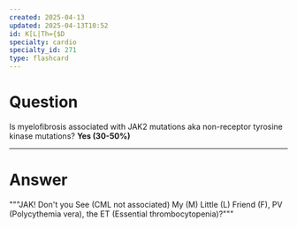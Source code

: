 ```yaml
---
created: 2025-04-13
updated: 2025-04-13T10:52
id: K[L|Th={$D
specialty: cardio
specialty_id: 271
type: flashcard
---
```


# Question
Is myelofibrosis associated with JAK2 mutations aka non-receptor tyrosine kinase mutations?   **Yes (30-50%)**

---

# Answer
"""JAK! Don't you See (CML not associated) My (M) Little (L) Friend (F), PV (Polycythemia vera), the ET (Essential thrombocytopenia)?"""